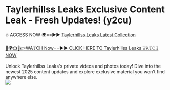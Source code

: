 # Taylerhillss Leaks Exclusive Content Leak - Fresh Updates! (y2cu)

🔥 ACCESS NOW 🌍==►► <a href="https://tinyurl.com/kvy9nzfs" rel="nofollow">Taylerhillss Leaks Latest Collection</a>
<br><br>
[🔴🌍📺📱👉WA𝚃CH Now==►► CLICK HERE TO Taylerhillss Leaks 𝚆𝙰𝚃𝙲𝙷 NOW](https://tinyurl.com/kvy9nzfs)
<br><br>
Unlock Taylerhillss Leaks's private videos and photos today! Dive into the newest 2025 content updates and explore exclusive material you won’t find anywhere else.
<br>
<a href="https://tinyurl.com/kvy9nzfs" rel="nofollow" data-target="animated-image.originalLink"><img src="https://camo.githubusercontent.com/8a4f000d20f83aca3bf7ec5f350d767afa0574a8a352519fd8cfa583a6f93a33/68747470733a2f2f692e696d6775722e636f6d2f644a486b345a712e676966" data-canonical-src="https://i.imgur.com/dJHk4Zq.gif" style="max-width: 100%; display: inline-block;" data-target="animated-image.originalImage"></a>
<br>
